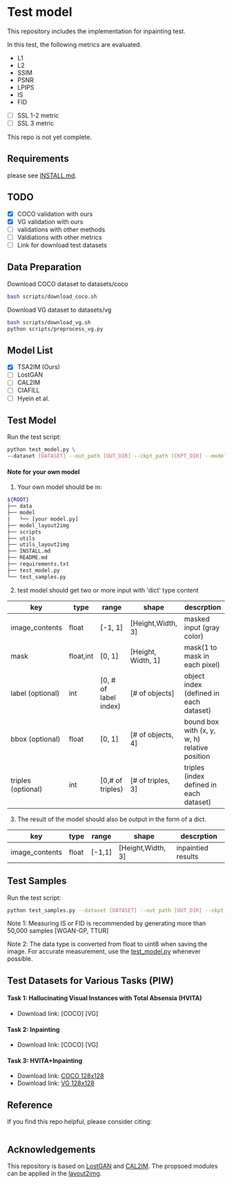 # Test model
This repository includes the implementation for inpainting test.

In this test, the following metrics are evaluated.

*  L1
*  L2
*  SSIM
*  PSNR
*  LPIPS
*  IS
*  FID
- [ ] SSL 1-2 metric
- [ ] SSL 3 metric

This repo is not yet complete.

## Requirements
please see [INSTALL.md](INSTALL.md).

## TODO
- [X] COCO validation with ours
- [X] VG validation with ours
- [ ] validations with other methods
- [ ] Valdiations with other metrics
- [ ] Link for download test datasets

## Data Preparation
Download COCO dataset to datasets/coco
```bash
bash scripts/download_coco.sh
```
Download VG dataset to datasets/vg
```bash
bash scripts/download_vg.sh
python scripts/preprocess_vg.py
```
## Model List
- [X] TSA2IM (Ours)
- [ ] LostGAN
- [ ] CAL2IM
- [ ] CIAFILL
- [ ] Hyein et al.

## Test Model

Run the test script:

```bash
python test_model.py \
--dataset [DATASET] --out_path [OUT_DIR] --ckpt_path [CKPT_DIR] --model_name [MODEL_NAME]
```
#### Note for your own model

1. Your own model should be in: 
```bash
${ROOT}
├── data
├── model
|   └── [your model.py]
├── model_layout2img
├── scripts
├── utils
├── utils_layout2img
├── INSTALL.md
├── README.md
├── requirements.txt
├── test_model.py
└── test_samples.py
```

2. test model should get two or more input with 'dict' type content

| key                | type      | range                 | shape              | descrption                                    |
|--------------------|-----------|-----------------------|--------------------|-----------------------------------------------|
| image_contents     | float     | [-1, 1]                | [Height,Width, 3]  | masked input (gray color)                     |
| mask               | float,int | [0, 1]                | [Height, Width, 1] | mask(1 to mask in each pixel)                 |
| label (optional)   | int       | [0, # of label index) | [# of objects]     | object index (defined in each dataset)        |
| bbox (optional)    | float     | [0, 1]                | [# of objects, 4]  | bound box with (x, y, w, h) relative position |
| triples (optional) | int       | [0,# of triples)      | [# of triples, 3]  | triples (index defined in each dataset)       |

3. The result of the model should also be output in the form of a dict.

| key                | type      | range                 | shape              | descrption                                    |
|--------------------|-----------|-----------------------|--------------------|-----------------------------------------------|
| image_contents     | float     | [-1,1]                | [Height,Width, 3]  |inpaintied results                     |

## Test Samples

Run the test script:

```bash
python test_samples.py --dataset [DATASET] --out_path [OUT_DIR] --ckpt_path [CKPT_DIR]
```
Note 1: Measuring IS or FID is recommended by generating more than 50,000 samples [WGAN-GP, TTUR]

Note 2: The data type is converted from float to uint8 when saving the image. For accurate measurement, use the [test_model.py](/test_model.py) whenever possible.


## Test Datasets for Various Tasks (PIW)

#### Task 1: Hallucinating Visual Instances with Total Absensia (HVITA)

* Download link: [COCO] [VG]

#### Task 2: Inpainting

* Download link: [COCO] [VG]

#### Task 3: HVITA+Inpainting

* Download link: [COCO 128x128](https://drive.google.com/file/d/1qT4lydtSC7JEF_3rJemyj8NY1x8uDThq/view?usp=sharing)
* Download link: [VG 128x128](https://drive.google.com/file/d/1asCc5dBo7EhuzkMARbwa-LUyRlSP9DuZ/view?usp=sharing)


## Reference
If you find this repo helpful, please consider citing:

```

```

## Acknowledgements

This repository is based on [LostGAN](https://github.com/WillSuen/LostGANs) and [CAL2IM](https://github.com/wtliao/layout2img.
). The propsoed modules can be applied in the [layout2img](https://github.com/zhaobozb/layout2im).
